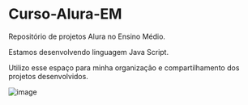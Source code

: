 # Curso-Alura-EM

Repositório de projetos Alura no Ensino Médio.

Estamos desenvolvendo linguagem Java Script.

Utilizo esse espaço para minha organização e compartilhamento dos projetos desenvolvidos.


![image](https://github.com/Jrsbauru/Curso-Alura-EM/assets/168696816/88d96888-e42e-417f-875a-f44eea14bf19)

